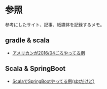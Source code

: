 # 参照

参考にしたサイト、記事、紙媒体を記録するメモ。

## gradle & scala

- [アメリカンが2016/04ごろやってる例](http://bernhardwenzel.com/blog/2016/04/22/using-spring-with-scala/)

## Scala & SpringBoot

- [ScalaでSpringBootやってる例(sbtだけど)](http://mao-instantlife.hatenablog.com/entry/2015/09/07/SpringBoot%E3%83%97%E3%83%AD%E3%82%B8%E3%82%A7%E3%82%AF%E3%83%88%E3%82%92Scala_%2B_sbt%E3%81%A7%E6%A7%8B%E7%AF%89%E3%81%99%E3%82%8B)
